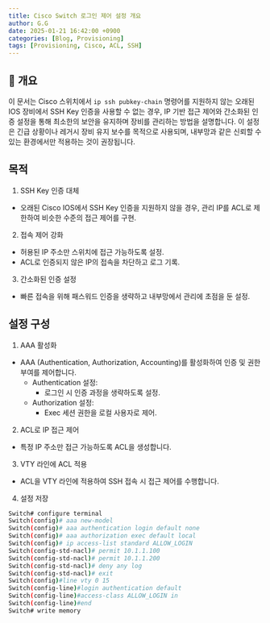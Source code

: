 ```yaml
---
title: Cisco Switch 로그인 제어 설정 개요
author: G.G
date: 2025-01-21 16:42:00 +0900
categories: [Blog, Provisioning]
tags: [Provisioning, Cisco, ACL, SSH]
---
```


## 📘 개요
이 문서는 Cisco 스위치에서 `ip ssh pubkey-chain` 명령어를 지원하지 않는 오래된 IOS 장비에서 SSH Key 인증을 사용할 수 없는 경우, IP 기반 접근 제어와 간소화된 인증 설정을 통해 최소한의 보안을 유지하며 장비를 관리하는 방법을 설명합니다. 이 설정은 긴급 상황이나 레거시 장비 유지 보수를 목적으로 사용되며, 내부망과 같은 신뢰할 수 있는 환경에서만 적용하는 것이 권장됩니다.

## 목적
1. SSH Key 인증 대체
- 오래된 Cisco IOS에서 SSH Key 인증을 지원하지 않을 경우, 관리 IP를 ACL로 제한하여 비슷한 수준의 접근 제어를 구현.
2. 접속 제어 강화
- 허용된 IP 주소만 스위치에 접근 가능하도록 설정.
- ACL로 인증되지 않은 IP의 접속을 차단하고 로그 기록.
3. 간소화된 인증 설정
- 빠른 접속을 위해 패스워드 인증을 생략하고 내부망에서 관리에 초점을 둔 설정.

## 설정 구성
1. AAA 활성화
- AAA (Authentication, Authorization, Accounting)를 활성화하여 인증 및 권한 부여를 제어합니다.
  - Authentication 설정:
    - 로그인 시 인증 과정을 생략하도록 설정.
  - Authorization 설정:
    - Exec 세션 권한을 로컬 사용자로 제어.
2. ACL로 IP 접근 제어
- 특정 IP 주소만 접근 가능하도록 ACL을 생성합니다.
3. VTY 라인에 ACL 적용
- ACL을 VTY 라인에 적용하여 SSH 접속 시 접근 제어를 수행합니다.
4. 설정 저장

```bash
Switch# configure terminal
Switch(config)# aaa new-model
Switch(config)# aaa authentication login default none
Switch(config)# aaa authorization exec default local
Switch(config)# ip access-list standard ALLOW_LOGIN
Switch(config-std-nacl)# permit 10.1.1.100
Switch(config-std-nacl)# permit 10.1.1.200
Switch(config-std-nacl)# deny any log
Switch(config-std-nacl)# exit
Switch(config)#line vty 0 15
Switch(config-line)#login authentication default 
Switch(config-line)#access-class ALLOW_LOGIN in
Switch(config-line)#end
Switch# write memory
```
